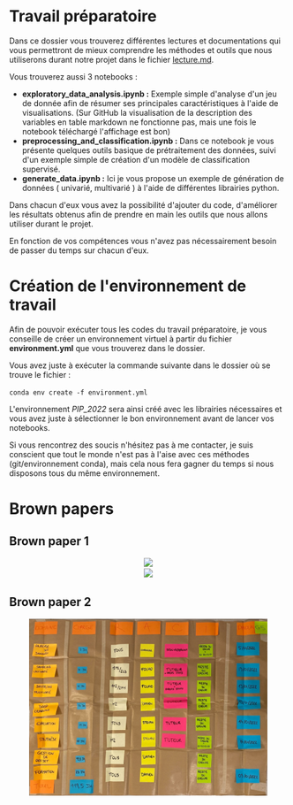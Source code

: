 # Travail préparatoire 
Dans ce dossier vous trouverez différentes lectures et documentations qui vous permettront de mieux comprendre les méthodes et outils que nous utiliserons durant notre projet dans le fichier [lecture.md](./lecture.md). 

Vous trouverez aussi 3 notebooks : 
* **exploratory_data_analysis.ipynb :** Exemple simple d'analyse d'un jeu de donnée afin de résumer ses principales caractéristiques à l'aide de visualisations. (Sur GitHub la visualisation de la description des variables en table markdown ne fonctionne pas, mais une fois le notebook téléchargé l'affichage est bon)
*   **preprocessing_and_classification.ipynb :**  Dans ce notebook je vous présente quelques outils basique de prétraitement des données, suivi d'un exemple simple de création d'un modèle de classification supervisé. 
* **generate_data.ipynb :** Ici je vous propose un exemple de génération de données ( univarié, multivarié ) à l'aide de différentes librairies python. 

Dans chacun d'eux vous avez la possibilité d'ajouter du code,  d'améliorer les résultats obtenus afin de prendre en main les outils que nous allons utiliser durant le projet. 

En fonction de vos compétences vous n'avez pas nécessairement besoin de passer du temps sur chacun d'eux. 



# Création de l'environnement de travail 

Afin de pouvoir exécuter tous les codes du travail préparatoire, je vous conseille de créer un environnement virtuel à partir du fichier **environment.yml** que vous trouverez dans le dossier. 

Vous avez juste à exécuter la commande suivante dans le dossier où se trouve le fichier :

`conda env create -f environment.yml`

L'environnement *PIP_2022* sera ainsi créé avec les librairies nécessaires et vous avez juste à sélectionner le bon environnement avant de lancer vos notebooks.

Si vous rencontrez des soucis n'hésitez pas à me contacter, je suis conscient que tout le monde n'est pas à l'aise avec ces méthodes (git/environnement conda), mais cela nous fera gagner du temps si nous disposons tous du même environnement. 


#  Brown papers


## Brown paper 1
<div align="center">
    <img src="../images/BP_1_1.png" height="300" >
</div>
<div align="center">
    <img src="../images/BP_1_2.png "height="230" >
</div>

## Brown paper 2 

<div align="center">
    <img src="../images/BP_2.JPG"  height="320">
</div>

</div>

<br/>
<br/>
